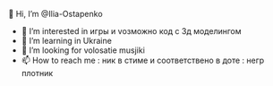  👋 Hi, I’m @Ilia-Ostapenkо
- 👀 I’m interested in  игры и vозможно код с  3д моделингом   
- 🌱 I’m learning in Ukraine
- 💞️ I’m looking for volosatie musjiki
- 📫 How to reach me : ник в стиме и соответствено в доте :  негр плотник

<!---
Ilia-Ostapenko/Ilia-Ostapenko is a ✨ special ✨ repository because its `README.md` (this file) appears on your GitHub profile.
You can click the Preview link to take a look at your changes.
--->
